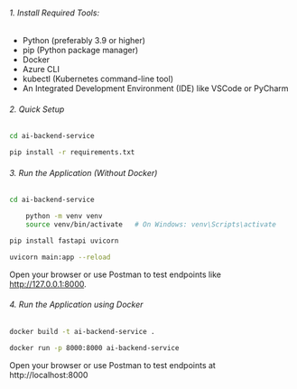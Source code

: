 ###### 1. Install Required Tools:

- Python (preferably 3.9 or higher)
- pip (Python package manager)
- Docker
- Azure CLI
- kubectl (Kubernetes command-line tool)
- An Integrated Development Environment (IDE) like VSCode or PyCharm

###### 2. Quick Setup

```bash
cd ai-backend-service
```

```bash
pip install -r requirements.txt
```

###### 3. Run the Application (Without Docker)

```bash
cd ai-backend-service
```
```bash
    python -m venv venv
    source venv/bin/activate   # On Windows: venv\Scripts\activate
```
```bash
pip install fastapi uvicorn
```

```bash
uvicorn main:app --reload
```
Open your browser or use Postman to test endpoints like http://127.0.0.1:8000.

###### 4. Run the Application using Docker

```bash
docker build -t ai-backend-service .
```
```bash
docker run -p 8000:8000 ai-backend-service
```
Open your browser or use Postman to test endpoints at http://localhost:8000

